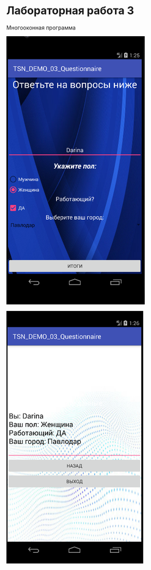 # Лабораторная работа 3
Многооконная программа

![Screenshot](Screenshot1.png)

![Screenshot](Screenshot.png)



